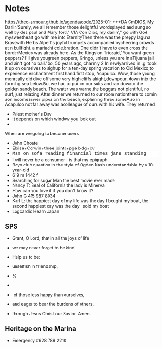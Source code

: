 # Notes
https://theo-armour.github.io/agenda/code/2025-01-
+++DA CmDIOS, My Darlin'Surely, we all remember those delightful wordsplayed and sung so well by des paul and Mary ford." VIA Con Dios, my darlin'," go with God mysweetheart go with me into EternityThen there was the preppy laguna Brasswith Herbs Alpert's joyful trumpets accompanied bycheering crowds at n bullfight, a mariachi cole.bration. One didn't have to even cross the borderMexico was already here. As the Kingston Triosaid,"You want green peppers? I'll give yougreen peppers, Gringo, unless you are in aTijuana jail and ain't got no bail."So, 50 years ago, charmly 2 In newlyarrived in .g, took it up on ourselves to sighup for a ten-day spring vacation to Old Mexico,to experience enchantment first hand.first stop, Acapulco. Wow, those young menreally did dive off some very high cliffs alright,downpour, down into the forming sea below.But we had to put on our suits and ran downto the golden sandy beach. The water was warne,the beggars not plentiful, no surf, just relaxing.After dinner we returned to our room nationthere to comin son incomesewer pipes on the beach, explaining three someAlso in Acapulco not far away was acolleague of ours with his wife. They returned

* Priest mother's Day
* It depends on which window you look out
* 

When are we going to become users
* John Choate
* Eloise+Corwin+three joints+pge bldg+cv
* <div style="background-color: rgb(255, 255, 255); font-family: Consolas, &quot;Courier New&quot;, monospace; font-size: 15px; line-height: 20px; white-space: pre;">Man on sofa reading financial times jane standing
* I will never be a consumer - is that my epigraph
* Boys club question in the style of Ogden Nash understandable by a 10-year-old
* 619 m 1442 f
* Searching for sugar Man the best movie ever made
* Nancy T: Seal of California the lady is Minerva&nbsp;
* How can you love it if you don't know it?
* John G 415 987 8034
* Karl L: the happiest day of my life was the day I bought my boat, the second happiest day was the day I sold my boat
* Lagcardio Hearn Japan

## SPS

* Grant, O Lord, that in all the joys of life
* we may never forget to be kind.
* Help us to be:
* unselfish in friendship,
* %
* 

* &nbsp;of those less happy than ourselves,

* and eager to bear the burdens of others,
* through Jesus Christ our Savior. Amen.

## Heritage on the Marina

* Emergency #628 789 2218